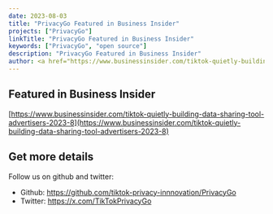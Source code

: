 ```yaml
---
date: 2023-08-03
title: "PrivacyGo Featured in Business Insider"
projects: ["PrivacyGo"]
linkTitle: "PrivacyGo Featured in Business Insider"
keywords: ["PrivacyGo", "open source"]
description: "PrivacyGo Featured in Business Insider"
author: <a href="https://www.businessinsider.com/tiktok-quietly-building-data-sharing-tool-advertisers-2023-8" target="_blank">Business Insider</a>
---
```


## Featured in Business Insider 

[https://www.businessinsider.com/tiktok-quietly-building-data-sharing-tool-advertisers-2023-8](https://www.businessinsider.com/tiktok-quietly-building-data-sharing-tool-advertisers-2023-8)


## Get more details 

Follow us on github and twitter:

* Github: https://github.com/tiktok-privacy-innnovation/PrivacyGo
* Twitter: https://x.com/TikTokPrivacyGo

